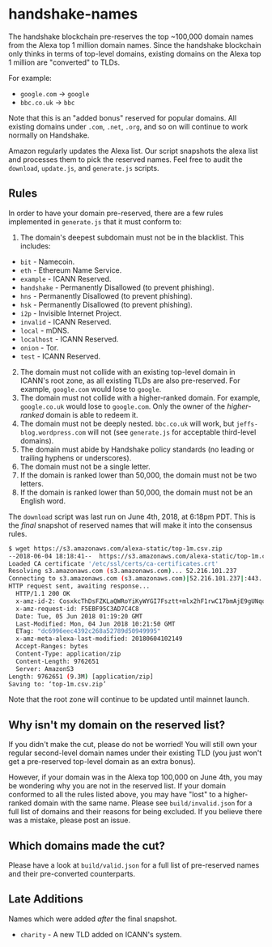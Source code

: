 # handshake-names

The handshake blockchain pre-reserves the top ~100,000 domain names from the
Alexa top 1 million domain names. Since the handshake blockchain only thinks in
terms of top-level domains, existing domains on the Alexa top 1 million are
"converted" to TLDs.

For example:

- `google.com` -> `google`
- `bbc.co.uk` -> `bbc`

Note that this is an "added bonus" reserved for popular domains. All existing
domains under `.com`, `.net`, `.org`, and so on will continue to work normally
on Handshake.

Amazon regularly updates the Alexa list. Our script snapshots the alexa list
and processes them to pick the reserved names. Feel free to audit the
`download`, `update.js`, and `generate.js` scripts.

## Rules

In order to have your domain pre-reserved, there are a few rules implemented in
`generate.js` that it must conform to:

1. The domain's deepest subdomain must not be in the blacklist. This includes:
  - `bit` - Namecoin.
  - `eth` - Ethereum Name Service.
  - `example` - ICANN Reserved.
  - `handshake` - Permanently Disallowed (to prevent phishing).
  - `hns` - Permanently Disallowed (to prevent phishing).
  - `hsk` - Permanently Disallowed (to prevent phishing).
  - `i2p` - Invisible Internet Project.
  - `invalid` - ICANN Reserved.
  - `local` - mDNS.
  - `localhost` - ICANN Reserved.
  - `onion` - Tor.
  - `test` - ICANN Reserved.
2. The domain must not collide with an existing top-level domain in ICANN's
   root zone, as all existing TLDs are also pre-reserved. For example,
   `google.com` would lose to `google`.
3. The domain must not collide with a higher-ranked domain. For example,
   `google.co.uk` would lose to `google.com`. Only the owner of the
   _higher-ranked_ domain is able to redeem it.
4. The domain must not be deeply nested. `bbc.co.uk` will work, but
   `jeffs-blog.wordpress.com` will not (see `generate.js` for acceptable
   third-level domains).
5. The domain must abide by Handshake policy standards (no leading or trailing
   hyphens or underscores).
6. The domain must not be a single letter.
7. If the domain is ranked lower than 50,000, the domain must not be two
   letters.
8. If the domain is ranked lower than 50,000, the domain must not be an
   English word.

The `download` script was last run on June 4th, 2018, at 6:18pm PDT. This is
the _final_ snapshot of reserved names that will make it into the consensus
rules.

``` bash
$ wget https://s3.amazonaws.com/alexa-static/top-1m.csv.zip
--2018-06-04 18:18:41--  https://s3.amazonaws.com/alexa-static/top-1m.csv.zip
Loaded CA certificate '/etc/ssl/certs/ca-certificates.crt'
Resolving s3.amazonaws.com (s3.amazonaws.com)... 52.216.101.237
Connecting to s3.amazonaws.com (s3.amazonaws.com)|52.216.101.237|:443... connected.
HTTP request sent, awaiting response...
  HTTP/1.1 200 OK
  x-amz-id-2: CosxkcThDsFZKLaQWRoYiKyWYGI7Fsztt+mlx2hF1rwC17bmAjE9gUNqorpd7fITyNAhUgUfJNg=
  x-amz-request-id: F5EBF95C3AD7C4C8
  Date: Tue, 05 Jun 2018 01:19:20 GMT
  Last-Modified: Mon, 04 Jun 2018 10:21:50 GMT
  ETag: "dc6996eec4392c268a52789d50949995"
  x-amz-meta-alexa-last-modified: 20180604102149
  Accept-Ranges: bytes
  Content-Type: application/zip
  Content-Length: 9762651
  Server: AmazonS3
Length: 9762651 (9.3M) [application/zip]
Saving to: ‘top-1m.csv.zip’
```

Note that the root zone will continue to be updated until mainnet launch.

## Why isn't my domain on the reserved list?

If you didn't make the cut, please do not be worried! You will still own your
regular second-level domain names under their existing TLD (you just won't
get a pre-reserved top-level domain as an extra bonus).

However, if your domain was in the Alexa top 100,000 on June 4th, you may be
wondering why you are not in the reserved list. If your domain conformed to all
the rules listed above, you may have "lost" to a higher-ranked domain with the
same name. Please see `build/invalid.json` for a full list of domains and their
reasons for being excluded. If you believe there was a mistake, please post an
issue.

## Which domains made the cut?

Please have a look at `build/valid.json` for a full list of pre-reserved names
and their pre-converted counterparts.

## Late Additions

Names which were added _after_ the final snapshot.

- `charity` - A new TLD added on ICANN's system.
